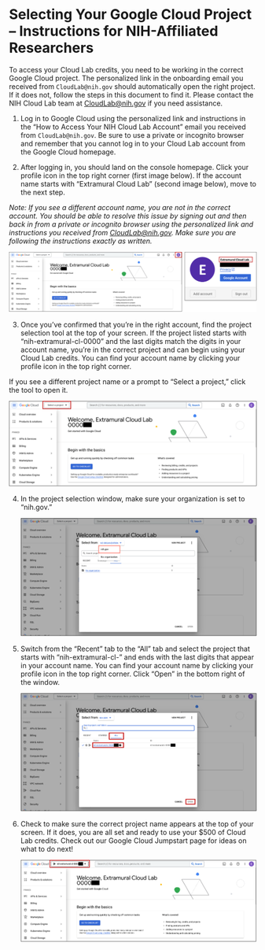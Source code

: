 # Selecting Your Google Cloud Project – Instructions for NIH-Affiliated Researchers

To access your Cloud Lab credits, you need to be working in the correct Google Cloud project. The personalized link in the onboarding email you received from `CloudLab@nih.gov` should automatically open the right project. If it does not, follow the steps in this document to find it. Please contact the NIH Cloud Lab team at CloudLab@nih.gov if you need assistance.

1.	Log in to Google Cloud using the personalized link and instructions in the “How to Access Your NIH Cloud Lab Account” email you received from `CloudLab@nih.gov`. Be sure to use a private or incognito browser and remember that you cannot log in to your Cloud Lab account from the Google Cloud homepage.

2.	After logging in, you should land on the console homepage. Click your profile icon in the top right corner (first image below). If the account name starts with “Extramural Cloud Lab” (second image below), move to the next step.

*Note: If you see a different account name, you are not in the correct account. You should be able to resolve this issue by signing out and then back in from a private or incognito browser using the personalized link and instructions you received from CloudLab@nih.gov. Make sure you are following the instructions exactly as written.*

  ![select project1](/images/1_extramural_access.png)


3.	Once you’ve confirmed that you’re in the right account, find the project selection tool at the top of your screen. If the project listed starts with “nih-extramural-cl-0000” and the last digits match the digits in your account name, you’re in the correct project and can begin using your Cloud Lab credits. You can find your account name by clicking your profile icon in the top right corner. 

If you see a different project name or a prompt to “Select a project,” click the tool to open it.
 
   ![select project2](/images/2_extramural_access.png)

4.	In the project selection window, make sure your organization is set to “nih.gov.”
 
    ![select project3](/images/3_extramural_access.png)

5.	Switch from the “Recent” tab to the “All” tab and select the project that starts with “nih-extramural-cl-” and ends with the last digits that appear in your account name. You can find your account name by clicking your profile icon in the top right corner. Click “Open” in the bottom right of the window.
 
    ![select project4](/images/4_extramural_access.png)

6.	Check to make sure the correct project name appears at the top of your screen. If it does, you are all set and ready to use your $500 of Cloud Lab credits. Check out our Google Cloud Jumpstart page for ideas on what to do next!
 
    ![select project5](/images/5_extramural_access.png)